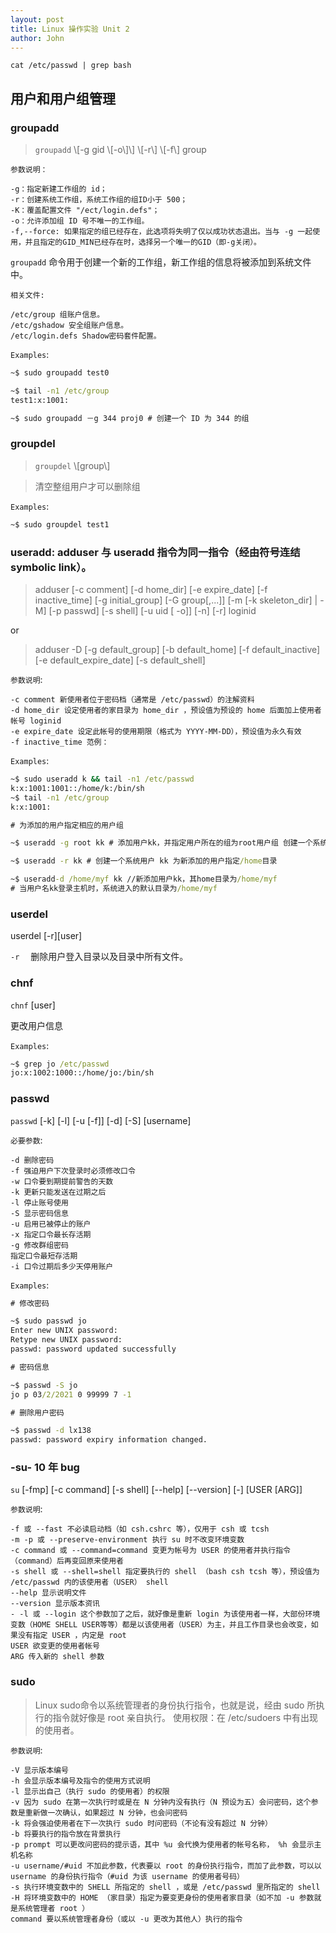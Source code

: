 ```yaml
---
layout: post
title: Linux 操作实验 Unit 2
author: John
---
```


```shell
cat /etc/passwd | grep bash
```

## 用户和用户组管理

### groupadd

> `groupadd` \\\[-g gid \\\[-o\\\]\\\] \\\[-r\\\] \\\[-f\\\] group

`参数说明：`

    -g：指定新建工作组的 id；
    -r：创建系统工作组，系统工作组的组ID小于 500；
    -K：覆盖配置文件 "/ect/login.defs"；
    -o：允许添加组 ID 号不唯一的工作组。
    -f,--force: 如果指定的组已经存在，此选项将失明了仅以成功状态退出。当与 -g 一起使用，并且指定的GID_MIN已经存在时，选择另一个唯一的GID（即-g关闭）。 
`groupadd` 命令用于创建一个新的工作组，新工作组的信息将被添加到系统文件中。

`相关文件:`

	/etc/group 组账户信息。
	/etc/gshadow 安全组账户信息。
	/etc/login.defs Shadow密码套件配置。
	
`Examples`:

```cmd
~$ sudo groupadd test0

~$ tail -n1 /etc/group
test1:x:1001:

~$ sudo groupadd －g 344 proj0 # 创建一个 ID 为 344 的组
```

### groupdel

> `groupdel` \\\[group\\\]

> 清空整组用户才可以删除组

`Examples`:

```cmd
~$ sudo groupdel test1
```

### useradd: adduser 与 useradd 指令为同一指令（经由符号连结 symbolic link）。

> adduser \[-c comment\] \[-d home_dir\] \[-e expire_date\] \[-f inactive_time\] \[-g initial_group\] \[-G group\[,...\]\] \[-m \[-k skeleton_dir\] | -M\] \[-p passwd\] \[-s shell\] \[-u uid \[ -o\]\] \[-n\] \[-r\] loginid

or

> adduser -D \[-g default_group\] \[-b default_home\] \[-f default_inactive\] \[-e default_expire_date\] \[-s default_shell\]

`参数说明`:

    -c comment 新使用者位于密码档（通常是 /etc/passwd）的注解资料
    -d home_dir 设定使用者的家目录为 home_dir ，预设值为预设的 home 后面加上使用者帐号 loginid
    -e expire_date 设定此帐号的使用期限（格式为 YYYY-MM-DD），预设值为永久有效
    -f inactive_time 范例：

`Examples`:

```cmd
~$ sudo useradd k && tail -n1 /etc/passwd
k:x:1001:1001::/home/k:/bin/sh
~$ tail -n1 /etc/group
k:x:1001:

# 为添加的用户指定相应的用户组

~$ useradd -g root kk # 添加用户kk，并指定用户所在的组为root用户组 创建一个系统用户

~$ useradd -r kk # 创建一个系统用户 kk 为新添加的用户指定/home目录

~$ useradd-d /home/myf kk //新添加用户kk，其home目录为/home/myf
# 当用户名kk登录主机时，系统进入的默认目录为/home/myf
```

### userdel

userdel \[-r\]\[user\]

`-r` 　删除用户登入目录以及目录中所有文件。

### chnf

`chnf` \[user\]

更改用户信息

`Examples`:

```cmd
~$ grep jo /etc/passwd
jo:x:1002:1000::/home/jo:/bin/sh
```

### passwd

`passwd` \[-k\] \[-l\] \[-u \[-f\]\] \[-d\] \[-S\] \[username\]

`必要参数`:

    -d 删除密码
    -f 强迫用户下次登录时必须修改口令
    -w 口令要到期提前警告的天数
    -k 更新只能发送在过期之后
    -l 停止账号使用
    -S 显示密码信息
    -u 启用已被停止的账户
    -x 指定口令最长存活期
    -g 修改群组密码
    指定口令最短存活期
    -i 口令过期后多少天停用账户
	
`Examples`:

```cmd
# 修改密码

~$ sudo passwd jo
Enter new UNIX password:
Retype new UNIX password:
passwd: password updated successfully

# 密码信息

~$ passwd -S jo
jo p 03/2/2021 0 99999 7 -1

# 删除用户密码

~$ passwd -d lx138 
passwd: password expiry information changed.
```

### -su- 10 年 bug

`su` \[-fmp\] \[-c command\] \[-s shell\] \[--help\] \[--version\] \[-\] \[USER \[ARG\]\]

`参数说明`:

    -f 或 --fast 不必读启动档（如 csh.cshrc 等），仅用于 csh 或 tcsh
    -m -p 或 --preserve-environment 执行 su 时不改变环境变数
    -c command 或 --command=command 变更为帐号为 USER 的使用者并执行指令（command）后再变回原来使用者
    -s shell 或 --shell=shell 指定要执行的 shell （bash csh tcsh 等），预设值为 /etc/passwd 内的该使用者（USER） shell
    --help 显示说明文件
    --version 显示版本资讯
    - -l 或 --login 这个参数加了之后，就好像是重新 login 为该使用者一样，大部份环境变数（HOME SHELL USER等等）都是以该使用者（USER）为主，并且工作目录也会改变，如果没有指定 USER ，内定是 root
    USER 欲变更的使用者帐号
    ARG 传入新的 shell 参数

### sudo

> Linux sudo命令以系统管理者的身份执行指令，也就是说，经由 sudo 所执行的指令就好像是 root 亲自执行。
> 使用权限：在 /etc/sudoers 中有出现的使用者。

`参数说明`:

    -V 显示版本编号
    -h 会显示版本编号及指令的使用方式说明
    -l 显示出自己（执行 sudo 的使用者）的权限
    -v 因为 sudo 在第一次执行时或是在 N 分钟内没有执行（N 预设为五）会问密码，这个参数是重新做一次确认，如果超过 N 分钟，也会问密码
    -k 将会强迫使用者在下一次执行 sudo 时问密码（不论有没有超过 N 分钟）
    -b 将要执行的指令放在背景执行
    -p prompt 可以更改问密码的提示语，其中 %u 会代换为使用者的帐号名称， %h 会显示主机名称
    -u username/#uid 不加此参数，代表要以 root 的身份执行指令，而加了此参数，可以以 username 的身份执行指令（#uid 为该 username 的使用者号码）
    -s 执行环境变数中的 SHELL 所指定的 shell ，或是 /etc/passwd 里所指定的 shell
    -H 将环境变数中的 HOME （家目录）指定为要变更身份的使用者家目录（如不加 -u 参数就是系统管理者 root ）
    command 要以系统管理者身份（或以 -u 更改为其他人）执行的指令
